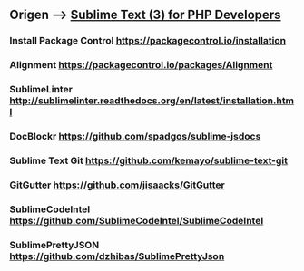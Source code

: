 
## Origen --> [Sublime Text (3) for PHP Developers](https://mattstauffer.com/blog/sublime-text-3-for-php-developers/)

### Install Package Control https://packagecontrol.io/installation
### Alignment https://packagecontrol.io/packages/Alignment
### SublimeLinter http://sublimelinter.readthedocs.org/en/latest/installation.html
### DocBlockr https://github.com/spadgos/sublime-jsdocs
### Sublime Text Git https://github.com/kemayo/sublime-text-git
### GitGutter https://github.com/jisaacks/GitGutter
### SublimeCodeIntel https://github.com/SublimeCodeIntel/SublimeCodeIntel
### SublimePrettyJSON https://github.com/dzhibas/SublimePrettyJson



